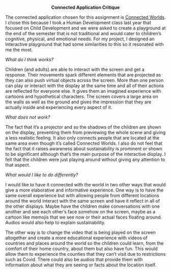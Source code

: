 **<p align="center">Connected Application Critique </p>**
The connected application chosen for this assignment is [Connected Worlds](https://classic.nysci.org/experiencenysci/exhibits/connected-worlds/). I chose this because I took a Human Development class last year that focused on Child Development and we were asked to create a playground at the end of the semester that is not traditional and would cater to children’s cognitive, physical, and emotional needs. For my project, I designed an Interactive playground that had some similarities to this so it resonated with me the most.

*What do I think works?*

Children (and adults) are able to interact with the screen and get a response. Their movements spark different elements that are projected as they can also push virtual objects across the screen. More than one person can play or interact with the display at the same time and all of their actions are reflected for everyone else. It gives them an imagined experience with cartoons and hypothetical characters. The screen covers a large area on the walls as well as the ground and gives the impression that they are actually inside and experiencing every aspect of it. 

*What does not work?*

The fact that it’s a projector and so the shadows of the children are shown on the display, preventing them from previewing the whole scene and giving a less realistic feeling. It also only connects people that are located at the same area even though it’s called Connected Worlds. I also do not feel that the fact that it raises awareness about sustainability is prominent or shown to be significant although that’s the main purpose of the interactive display. I felt that the children were just playing around without giving any attention to that aspect.

*What would I like to do differently?*

I would like to have it connected with the world in two other ways that would give a more elaborative and informative experience. One way is to have the same overall experience but with allowing people from different locations around the world interact with the same screen and have it reflect in all of the other displays. Maybe have the children make conversations with one another and see each other’s face somehow on the screen, maybe as a cartoon like memojis that we see now or their actual faces floating around. Audios would also help to explain sustainability. 

The other way is to change the video that is being played on the screen altogether and create a more educational experience with videos of countries and places around the world so the children could learn, from the comfort of their home country, about them but also have fun. This would allow them to experience the counties that they can’t visit due to restrictions such as Covid. There could also be audios that provide them with information about what they are seeing or facts about the location itself. 
